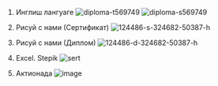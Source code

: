 1. Инглиш лангуаге
![diploma-t569749](https://github.com/Voidrome/6_semestr/assets/113089411/06205859-5f30-4ada-bcf0-08eeacb21ef8)
![diploma-s569749](https://github.com/Voidrome/6_semestr/assets/113089411/3a33c13b-9273-4606-abc3-3da6137a0a7a)

2. Рисуй с нами (Сертификат)
![124486-s-324682-50387-h](https://github.com/Voidrome/6_semestr/assets/113089411/f585133c-eb1e-4897-b6b0-63b710eece1c)

3. Рисуй с нами (Диплом)
![124486-d-324682-50387-h](https://github.com/Voidrome/6_semestr/assets/113089411/2be1ff62-7350-41b3-bcf4-0021fda96e2d)

4. Excel. Stepik
![sert](https://github.com/Voidrome/6_semestr/assets/113089411/1de78df5-ff5a-418b-b51f-b3b33ea6cf98)

5. Актионада
![image](https://github.com/Voidrome/6_semestr/assets/113089411/65072494-19b0-421e-b5b4-ab1861b151c9)
